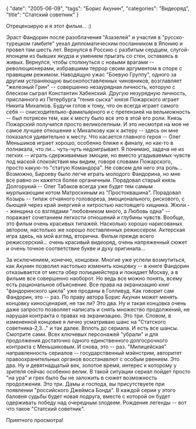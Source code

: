 {
   "date": "2005-06-09",
   "tags": "Борис Акунин",
   "categories": "Видеоряд",
   "title": "Статский советник"
}

Отрецензирую и я этот фильм... :)

Эраст Фандорин после разоблачения "Азазелей" и участия в "русско-турецком гамбите" уехал дипломатическим посланником в Японию и провел там шесть лет. Вернулся в Россию с разбитым сердцем, слугой-японцем из бывших якудза и умением прыгать со стен, оставаясь в живых. Вернулся, чтобы столкнуться с новыми врагами -- революционерами, избравшими террор своим аргументом в споре с правящим режимом. Наводящую ужас "Боевую Группу", одного за другим устраняющую высокопоставленных чиновников, возглавляет "железный Грин" -- совершенно незаурядная личность, которую с блеском сыграл Константин Хабенский. Другую незурядную личность, присланного из Петербурга "гения сыска" князя Пожарского играет Никита Михалков. Будучи готов к тому, что он всегда играет самого себя -- снисходительно-фамильярного и с претензией на вельможность -- был потрясен тем, как к месту было все это в этой его роли. Князь Пожарский получился просто великолепным. И это несмотря на мое не самое лучшее отношение к Михалкову как к актеру -- здесь он мне показался удивительно к месту. Что касается главного героя -- Олег Меньшиков играет хорошо, особенно ближе к финалу, но как-то в полнакала, что ли... чуть-чуть недоигрывает. Я понимаю, задача не из легких -- играть сдерживаемые эмоции, но вместо угадываемых чувств под маской спокойствия мы видим, говоря словами Пожарского, просто какую-то "статую Командора". Не совсем для него эта роль... Возможно, Бироеву было легче играть молодого Фандорина, но мне все равно он кажется более органичным. Порадовал старый князь Долгорукий -- Олег Табаков всегда уже будет тем самым мурлыкающим котом Матроскиным из "Простоквашина". Порадовал Козырь -- типаж отчаяного головореза, эмоционального, рискового, с бьющей через край энергией и хитростью настоящего хищника. Жюли -- женщина со взглядами "любовником много, а Любовь одна" -- поражает сочетанием легкости отношений и глубины чувств. Вообще, это фильм очень красивых типажей. Насколько хорошо нарисованых автором, настолько же хорошо поставленных режиссером. Актерская игра здесь, на мой взгляд, вторична. Фильм прежде всего режиссерский... очень красивый видеоряд, очень напряженный сюжет и очень точное соответствие букве и духу оригинала...

За исключением, конечно, концовки. Многие уже успели возмутиться, как Акунин позволил настолько изменить концовку -- в книге Фандорин отказывается от места обер полицмейстера и покидает Москву, а в фильме все совершенно наоборот. Но ведь все можно понять, всему есть рациональное объяснение. Все права на экранизацию книг "фандоринского цикла" уже проданы в Голливуд. Как говорит сам Фандорин, это -- раз. По праву автора Борис Акунин может менять концовку киносценария, не так ли? Это два. Ну и такая концовка очень даже запросто позволяет написать и снять множество продолжений, не нарушая контракта о правах на экранизацию. Это три. Словом, в измененной концовке я лично усматриваю шанс на "Статского советника-2,3..." и так далее. Вплоть до сериала. И есть все шансы. Смотрите сами. Всех ключевых персонажей "убрали" и для продолжения достаточно одного единственного долгосрочного контракта с Меньшиковым. И снова, это -- раз. "Милицейская" направленность сериалов -- государственный мэйнстрим, авторитет правоохранительных органов восстанавлют с особым рвением. Это два. Ну и девятнадцатый век, золотое время, интерес к которому у зрителя сейчас особенно велик. В такой ситуации сериал пойдет просто "на ура" и грех было бы не заложить в сюжет возможность продолжения. Это три. Дамы и господа, вы присутствуете при появлении "российского Джеймса Бонда". В каждой серии у этого баловня судьбы будет новая подруга, вместе с которой он будет одерживать победу над очередным злодеем. Рождение легенды -- вот что такое "Статский советник".

Приятного просмотра!
